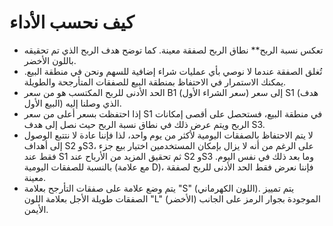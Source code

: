 # **كيف نحسب الأداء**
- تعكس نسبة الربح** نطاق الربح لصفقة معينة. كما توضح هدف الربح الذي تم تحقيقه باللون الأخضر.
- تُغلق الصفقة عندما لا نوصي بأي عمليات شراء إضافية للسهم ونحن في منطقة البيع. يمكنك الاستمرار في الاحتفاظ بمنطقة البيع للصفقات المتأرجحة والطويلة.
- الحد الأدنى للربح المكتسب هو من سعر B1 (سعر الشراء الأول) إلى سعر S1 (هدف البيع الأول) الذي وصلنا إليه.
- إذا احتفظت بسعر أعلى من سعر S1 في منطقة البيع، فستحصل على أقصى إمكانات الربح ويتم عرض ذلك في نطاق نسبة الربح حيث نصل إلى هدف S3.
- لا يتم الاحتفاظ بالصفقات اليومية لأكثر من يوم واحد، لذا فإننا عادة لا نتتبع الوصول إلى أهداف S2 وS3، على الرغم من أنه لا يزال بإمكان المستخدمين اختيار بيع جزء فقط عند S1 ثم تحقيق المزيد من الأرباح عند S2 وS3 وما بعد ذلك في نفس اليوم. بالنسبة للصفقات اليومية (مع علامة D)، فإننا نعرض فقط الحد الأدنى للربح لصفقة معينة.
- يتم وضع علامة على صفقات التأرجح بعلامة "S" (اللون الكهرماني). يتم تمييز الصفقات طويلة الأجل بعلامة اللون "L" (الأخضر) الموجودة بجوار الرمز على الجانب الأيمن.
